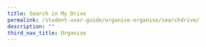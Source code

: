 ```yaml
---
title: Search in My Drive
permalink: /student-user-guide/organise-organise/searchdrive/
description: ""
third_nav_title: Organise
---
```

